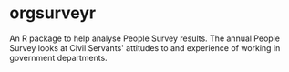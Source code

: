 # orgsurveyr
An R package to help analyse People Survey results. The annual People Survey looks at Civil Servants' attitudes to and experience of working in government departments.
